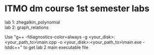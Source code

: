 # ITMO dm course 1st semester labs
lab 1: zhegalkin_polynomial  
lab 2: graph_relations  

Use "g++ -fdiagnostics-color=always -g <your_disk>:\<your_path_to>\main.cpp -o <your_disk>:\<your_path_to>\main.exe -lstdc++" to get lab 2 main executable file
